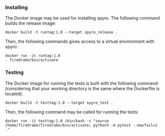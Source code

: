 ### Installing

The Docker image may be used for installing spyro. The following command builds the release image:
````
docker build -t runtag:1.0 --target spyro_release .
````

Then, the following commands gives access to a virtual environment with spyro:
````
docker run -it runtag:1.0
. firedrake/bin/activate
````

### Testing

The Docker image for running the tests is built with the following command (considering that your working directory is the same where the Dockerfile is located):
````
docker build -t testtag:1.0 --target spyro_test .
````

Then, the following command may be called for running the tests:
````
docker run -it testtag:1.0 /bin/bash -c "source /home/firedrake/firedrake/bin/activate; python3 -m pytest --maxfail=1 ."
````